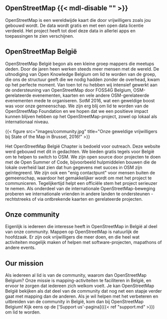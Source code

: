 ## OpenStreetMap {{< mdl-disable "<!-- markdownlint-disable MD041 -->" >}}

OpenStreetMap is een wereldwijde kaart die door vrijwilligers zoals jou gebouwd wordt. De data wordt gratis en met een open data licentie verdeeld. Het project heeft tot doel deze data in allerlei apps en toepassingen te zien verschijnen.

## OpenStreetMap België

OpenStreetMap België begon als een kleine groep mappers die meetups deden. Door de jaren heen werken steeds meer mensen met de wereld. De uitnodiging van Open Knowledge Belgium om lid te worden van de groep, die ons de structuur geeft die we nodig hadden zonder de overhead, kwam op het perfecte moment. Van toen tot nu hebben wij intensief gewerkt aan de ondersteuning van OpenStreetMap door FOSS4G Belgium, OSM-gerelateerde evenementen, kaarten en vele andere OSM-gerelateerde evenementen mede te organiseren. SotM 2016, wat een geweldige boost was voor onze gemeenschap. We zijn erg blij om lid te worden van de OpenStreetMap Foundation en we hopen dat we een positieve impact kunnen blijven hebben op het OpenStreetMap-project, zowel op lokaal als internationaal niveau.

{{< figure src="images/community.jpg" title="Onze geweldige vrijwilligers bij State of the Map in Brussel, 2016!" >}}

Het OpenStreetMap België Chapter is bedoeld voor outreach. Deze website werd gebouwd met dit in gedachten. We bieden gratis tegels voor België om te helpen to switch to OSM. We zijn open source door projecten te doen met de Open Summer of Code, bijvoorbeeld hulpmiddelen bouwen die de lokale overheid laat zien dat hun gegevens met succes in OSM zijn geïntegreerd. We zijn ook een "enig contactpunt" voor mensen buiten de gemeenschap, waardoor het gemakkelijker wordt om met het project te communiceren. Tegelijkertijd helpt een officiële stem het project serieuzer te nemen. Als onderdeel van de internationale OpenStreetMap-beweging proberen we internationale vrienden in andere landen te ondersteunen - rechtstreeks of via ontbrekende kaarten en gerelateerde projecten.

## Onze community

Eigenlijk is iedereen die interesse heeft in OpenStreetMap in België al deel van onze community. Mappen op OpenStreetMap is natuurlijk de hoofdzaak. Er zijn ook vrijwilligers die meer doen, en die heel wat activiteiten mogelijk maken of helpen met software-projecten, mapathons of andere events.

## Our mission

Als iedereen al lid is van de community, waarom dan OpenStreetMap Belgium? Onze missie is mapping-activiteiten te faciliteren in België, en ervoor te zorgen dat iedereen zich welkom voelt. Je kan OpenStreetMap België bekijken als dat deel van de community dat nog net een stapje verder gaat met mapping dan de anderen. Als je wil helpen met het verbeteren en uitbreiden van de community in België, kom dan bij OpenStreetMap Belgium! Kijk eens op de ['Support us'-pagina]({{< ref "support.md" >}}) om lid te worden.
